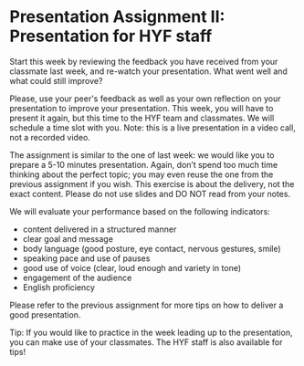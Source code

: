 # Presentation Assignment II: Presentation for HYF staff

Start this week by reviewing the feedback you have received from your classmate last week, and re-watch your presentation. What went well and what could still improve?

Please, use your peer's feedback as well as your own reflection on your presentation to improve your presentation. This week, you will have to present it again, but this time to the HYF team and classmates. We will schedule a time slot with you. Note: this is a live presentation in a video call, not a recorded video.

The assignment is similar to the one of last week: we would like you to prepare a 5-10 minutes presentation. Again, don’t spend too much time thinking about the perfect topic; you may even reuse the one from the previous assignment if you wish. This exercise is about the delivery, not the exact content. Please do not use slides and DO NOT read from your notes. 

We will evaluate your performance based on the following indicators:
- content delivered in a structured manner
- clear goal and message
- body language (good posture, eye contact, nervous gestures, smile)
- speaking pace and use of pauses
- good use of voice (clear, loud enough and variety in tone)
- engagement of the audience
- English proficiency

Please refer to the previous assignment for more tips on how to deliver a good presentation.

Tip: If you would like to practice in the week leading up to the presentation, you can make use of your classmates. The HYF staff is also available for tips!
